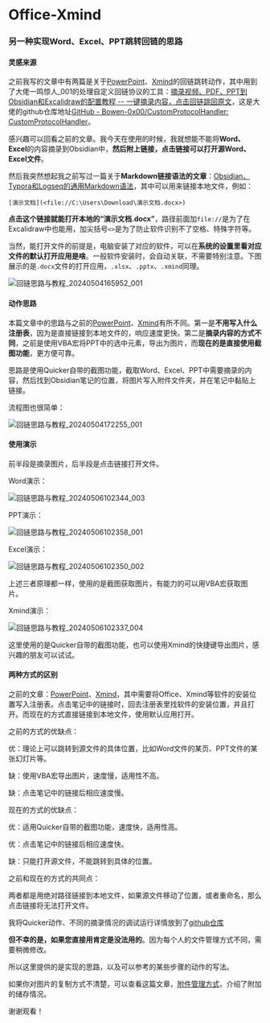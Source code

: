 # Office-Xmind

### 另一种实现Word、Excel、PPT跳转回链的思路

#### 灵感来源

之前我写的文章中有两篇是关于[PowerPoint](https://zhuanlan.zhihu.com/p/690709031)、[Xmind](https://zhuanlan.zhihu.com/p/690730357)的回链跳转动作，其中用到了大佬一鸣惊人_001的处理自定义回链协议的工具：[摘录视频、PDF、PPT到Obsidian和Excalidraw的配置教程 -- 一键摘录内容，点击回链跳回原文](https://www.bilibili.com/video/BV1qH4y1j7Q6/?spm_id_from=333.999.0.0)，这是大佬的github仓库地址[GitHub - Bowen-0x00/CustomProtocolHandler: CustomProtocolHandler](https://github.com/Bowen-0x00/CustomProtocolHandler/releases)。

感兴趣可以回看之前的文章。我今天在使用的时候，我就想能不能将**Word、Excel**的内容摘录到Obsidian中，**然后附上链接，点击链接可以打开源Word、Excel文件**。

然后我突然想起我之前写过一篇关于**Markdown链接语法的文章**：[Obsidian、Typora和Logseq的通用Markdown语法](https://zhuanlan.zhihu.com/p/689263713)，其中可以用来链接本地文件，例如：

`[演示文档](<file://C:\Users\Download\演示文档.docx>)`

**点击这个链接就能打开本地的“演示文档.docx”**，路径前面加`file://`是为了在Excalidraw中也能用，加尖括号`<>`是为了防止软件识别不了空格、特殊字符等。

当然，能打开文件的前提是，电脑安装了对应的软件，可以在**系统的设置里看对应文件的默认打开应用是啥**。一般软件安装时，会自动关联，不需要特别注意。下图展示的是`.docx`文件的打开应用，`.xlsx`、`.pptx`、`.xmind`同理。

![回链思路与教程_20240504165952_001](assets/回链思路与教程_20240504165952_001.png)

#### 动作思路

本篇文章中的思路与之前的[PowerPoint](https://zhuanlan.zhihu.com/p/690709031)、[Xmind](https://zhuanlan.zhihu.com/p/690730357)有所不同。第一是**不用写入什么注册表**，因为是直接链接到本地文件的，响应速度更快。第二是**摘录内容的方式不同**，之前是使用VBA宏将PPT中的选中元素，导出为图片，而**现在的是直接使用截图功能**，更方便可靠。

思路是使用Quicker自带的截图功能，截取Word、Excel、PPT中需要摘录的内容，然后找到Obsidian笔记的位置，将图片写入附件文件夹，并在笔记中黏贴上链接。

流程图也很简单：

![回链思路与教程_20240504172255_001](assets/回链思路与教程_20240504172255_001.jpg)

#### 使用演示

前半段是摘录图片，后半段是点击链接打开文件。

Word演示：

![回链思路与教程_20240506102344_003](assets/回链思路与教程_20240506102344_003.gif)

PPT演示：

![回链思路与教程_20240506102358_001](assets/回链思路与教程_20240506102358_001.gif)

Excel演示：

![回链思路与教程_20240506102350_002](assets/回链思路与教程_20240506102350_002.gif)

上述三者原理都一样，使用的是截图获取图片，有能力的可以用VBA宏获取图片。

Xmind演示：

![回链思路与教程_20240506102337_004](assets/回链思路与教程_20240506102337_004.gif)

这里使用的是Quicker自带的截图功能，也可以使用Xmind的快捷键导出图片，感兴趣的朋友可以试试。

#### 两种方式的区别

之前的文章：[PowerPoint](https://zhuanlan.zhihu.com/p/690709031)、[Xmind](https://zhuanlan.zhihu.com/p/690730357)，其中需要将Office、Xmind等软件的安装位置写入注册表。点击笔记中的链接时，回去注册表里找软件的安装位置，并且打开。而现在的方式直接链接到本地文件，使用默认应用打开。

之前的方式的优缺点：

优：理论上可以跳转到源文件的具体位置，比如Word文件的某页、PPT文件的某张幻灯片等。

缺：使用VBA宏导出图片，速度慢，适用性不高。

缺：点击笔记中的链接后相应速度慢。



现在的方式的优缺点：

优：适用Quicker自带的截图功能，速度快，适用性高。

优：点击笔记中的链接后相应速度快。

缺：只能打开源文件，不能跳转到具体的位置。



之前和现在的方式的共同点：

两者都是用绝对路径链接到本地文件，如果源文件移动了位置，或者重命名，那么点击链接将无法打开文件。



我将Quicker动作、不同的摘录情况的调试运行详情放到了[github仓库](https://github.com/operations4304/Office-Xmind)

**但不幸的是，如果您直接用肯定是没法用的**。因为每个人的文件管理方式不同，需要稍微修改。

所以这里提供的是实现的思路，以及可以参考的某些步骤的动作的写法。

如果你对图片的复制方式不清楚，可以查看这篇文章，[附件管理方式](https://zhuanlan.zhihu.com/p/690376509)，介绍了附加的储存情况。

谢谢观看！

